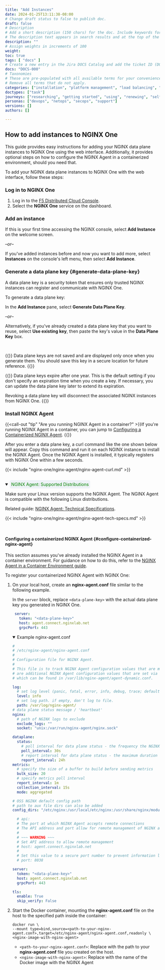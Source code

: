 ```yaml
---
title: "Add Instances"
date: 2024-01-25T13:11:38-08:00
# Change draft status to false to publish doc.
draft: false
# Description
# Add a short description (150 chars) for the doc. Include keywords for SEO. 
# The description text appears in search results and at the top of the doc.
description: ""
# Assign weights in increments of 100
weight: 
toc: true
tags: [ "docs" ]
# Create a new entry in the Jira DOCS Catalog and add the ticket ID (DOCS-<number>) below
docs: "DOCS-000"
# Taxonomies
# These are pre-populated with all available terms for your convenience.
# Remove all terms that do not apply.
categories: ["installation", "platform management", "load balancing", "api management", "service mesh", "security", "analytics"]
doctypes: ["task"]
journeys: ["researching", "getting started", "using", "renewing", "self service"]
personas: ["devops", "netops", "secops", "support"]
versions: []
authors: []

---
```


## How to add instances to NGINX One

This guide provides easy instructions for adding your NGINX data plane instances to NGINX One using the web interface. Additionally, it provides optional steps on how to configure the NGINX Agent in a containerized environment, should you need that.

To add your NGINX data plane instances to NGINX One with the web interface, follow these steps:

### Log in to NGINX One


1. Log in to the [F5 Distributed Cloud Console](https://www.f5.com/cloud/products/distributed-cloud-console).
1. Select the **NGINX One** service on the dashboard.

### Add an instance

If this is your first time accessing the NGINX console, select **Add Instance** on the welcome screen. 

*–or–*

If you've added instances before and now you want to add more, select **Instances** on the console's left menu, then select **Add Instance**.

### Generate a data plane key {#generate-data-plane-key}

A data plane key is a security token that ensures only trusted NGINX instances can register and communicate with NGINX One. 

To generate a data plane key:

In the **Add Instance** pane, select **Generate Data Plane Key**.

*–or–*

Alternatively, if you've already created a data plane key that you want to reuse, select **Use existing key**, then paste the key's value in the **Data Plane Key** box.

<br>

{{<important>}}
Data plane keys are not saved and are displayed only once when you generate them. You should save this key in a secure location for future reference.
{{</important>}}

{{<note>}}
Data plane keys expire after one year. This is the default setting if you don't specify an expiration time when you create a key. If necessary, you can update the data plane key later to extend its expiration.

Revoking a data plane key will disconnect the associated NGINX instances from NGINX One.
{{</note>}}

### Install NGINX Agent

{{<call-out "tip" "Are you running NGINX Agent in a container?" >}}If you're running NGINX Agent in a container, you can jump to [Configuring a Containerized NGINX Agent](#configure-containerized-nginx-agent). 
{{</call-out>}}

After you enter a data plane key, a curl command like the one shown below will appear. Copy this command and run it on each NGINX instance to install the NGINX Agent. Once the NGINX Agent is installed, it typically registers with NGINX One within a few seconds.

{{< include "nginx-one/nginx-agent/nginx-agent-curl.md" >}}

<br>

<details open>
<summary><span style="background-color: #eef2f7; color: #008000; padding: 5px; border-radius: 5px;"><i class="fa-solid fa-list-alt"></i> NGINX Agent: Supported Distributions</span></summary>

Make sure your Linux version supports the NGINX Agent. The NGINX Agent is compatible with the following Linux distributions.

Related guide: [NGINX Agent: Technical Specifications](https://docs.nginx.com/nginx-agent/).

{{< include "nginx-one/nginx-agent/nginx-agent-tech-specs.md" >}}


</details> 

<br>


#### Configuring a containerized NGINX Agent {#configure-containerized-nginx-agent}

This section assumes you've already installed the NGINX Agent in a container environment. For guidance on how to do this, refer to the [NGINX Agent in a Container Environment guide](https://docs.nginx.com/nginx-management-suite/nginx-agent/nginx-agent-in-container/).

To register your containerized NGINX Agent with NGINX One:

1. On your local host, create an **nginx-agent.conf** file similar to the following example. 
   
   In the `server` block, replace `<data-plane-key>` with the actual data plane key you generated in NGINX One.

   ```yaml
    server:
      token: "<data-plane-key>"
      host: agent.connect.nginxlab.net
      grpcPort: 443
    ```

    <details open>
    <summary>Example nginx-agent.conf</summary>

    ``` yaml
    # 
    # /etc/nginx-agent/nginx-agent.conf
    #
    # Configuration file for NGINX Agent.
    #
    # This file is to track NGINX Agent configuration values that are meant to be statically set. There  
    # are additional NGINX Agent configuration values that are set via the API and NGINX Agent install script
    # which can be found in /var/lib/nginx-agent/agent-dynamic.conf. 

    log:
      # set log level (panic, fatal, error, info, debug, trace; default "info")
      level: info
      # set log path. if empty, don't log to file.
      path: /var/log/nginx-agent/
    # data plane status message / 'heartbeat'
    nginx:
      # path of NGINX logs to exclude
      exclude_logs: ""
      socket: "unix:/var/run/nginx-agent/nginx.sock"

    dataplane:
      status:
        # poll interval for data plane status - the frequency the NGINX Agent will query the dataplane for changes
        poll_interval: 30s
        # report interval for data plane status - the maximum duration to wait before syncing dataplane information if no updates have being observed
        report_interval: 24h
    metrics:
      # specify the size of a buffer to build before sending metrics
      bulk_size: 20
      # specify metrics poll interval
      report_interval: 1m
      collection_interval: 15s
      mode: aggregated

    # OSS NGINX default config path
    # path to aux file dirs can also be added
    config_dirs: "/etc/nginx:/usr/local/etc/nginx:/usr/share/nginx/modules:/etc/nms"

      # api:
      # The port at which NGINX Agent accepts remote connections
      # The API address and port allow for remote management of NGINX and NGINX Agent
      #
      # ~~~ WARNING ~~~ 
      # Set API address to allow remote management
      # host: agent.connect.nginxlab.net
      # 
      # Set this value to a secure port number to prevent information leaks. 
      # port: 8038

    server:
      token: "<data-plane-key>"
      host: agent.connect.nginxlab.net
      grpcPort: 443

    tls:
      enable: True
      skip_verify: False
    ```

    </details>

1. Start the Docker container, mounting the **nginx-agent.conf** file on the host to the specified path inside the container:

    ```shell
    docker run \
    --mount type=bind,source=<path-to-your-nginx-agent.conf>,target=/etc/nginx-agent/nginx-agent.conf,readonly \
    <nginx-image-with-nginx-agent>
    ```

    - `<path-to-your-nginx-agent.conf>`: Replace with the path to your **nginx-agent.conf** file you created on the host.
    - `<nginx-image-with-nginx-agent>`: Replace with the name of the Docker image with the NGINX Agent
